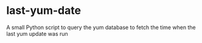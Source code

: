 # last-yum-date
A small Python script to query the yum database to fetch the time when the last yum update was run
